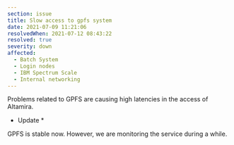 ```yaml
---
section: issue
title: Slow access to gpfs system
date: 2021-07-09 11:21:06
resolvedWhen: 2021-07-12 08:43:22
resolved: true
severity: down
affected:
  - Batch System
  - Login nodes
  - IBM Spectrum Scale
  - Internal networking
---
```


Problems related to GPFS are causing high latencies in the access of Altamira.

* Update *

GPFS is stable now. However, we are monitoring the service during a while.
